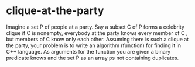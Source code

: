 # clique-at-the-party
Imagine a set P of people at a party. Say a subset C of P forms a celebrity clique if C is nonempty, everybody at the party knows every member of C , but members of C know only each other. Assuming there is such a clique at the party, your problem is to write an algorithm (function) for finding it in C++ language. As arguments for the function you are given a binary predicate knows and the set P as an array ps not containing duplicates.
